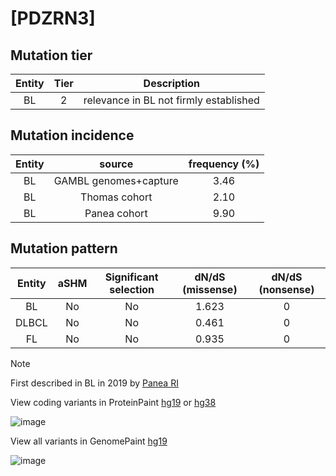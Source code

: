# [PDZRN3]

## Mutation tier

|Entity|Tier|Description                           |
|:------:|:----:|--------------------------------------|
|BL    |2   |relevance in BL not firmly established|
## Mutation incidence

|Entity|source               |frequency (%)|
|:------:|:---------------------:|:-------------:|
|BL    |GAMBL genomes+capture|3.46         |
|BL    |Thomas cohort        |2.10         |
|BL    |Panea cohort         |9.90         |

## Mutation pattern

|Entity|aSHM|Significant selection|dN/dS (missense)|dN/dS (nonsense)|
|:------:|:----:|:---------------------:|:----------------:|:----------------:|
|BL    |No  |No                   |1.623           |0               |
|DLBCL |No  |No                   |0.461           |0               |
|FL    |No  |No                   |0.935           |0               |


> [!NOTE]
> First described in BL in 2019 by [Panea RI](https://pubmed.ncbi.nlm.nih.gov/31558468)

View coding variants in ProteinPaint [hg19](https://www.bcgsc.ca/downloads/morinlab/GAMBL/test/genes/PDZRN3_protein.html)  or [hg38](https://www.bcgsc.ca/downloads/morinlab/GAMBL/test/genes/PDZRN3_protein_hg38.html)

![image](../../images/proteinpaint/PDZRN3_NM_015009.svg)

View all variants in GenomePaint [hg19](https://www.bcgsc.ca/downloads/morinlab/GAMBL/test/genes/PDZRN3.html)

![image](../../images/proteinpaint/PDZRN3.svg)
